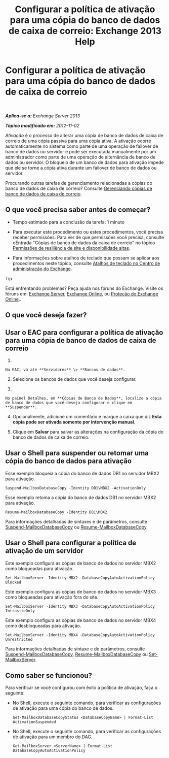 ﻿---
title: 'Configurar a política de ativação para uma cópia do banco de dados de caixa de correio: Exchange 2013 Help'
TOCTitle: Configurar a política de ativação para uma cópia do banco de dados de caixa de correio
ms:assetid: 6b37ed6e-2e36-4688-b485-8fdbb8193ec8
ms:mtpsurl: https://technet.microsoft.com/pt-br/library/Dd298046(v=EXCHG.150)
ms:contentKeyID: 50485885
ms.date: 05/22/2018
mtps_version: v=EXCHG.150
ms.translationtype: MT
---

# Configurar a política de ativação para uma cópia do banco de dados de caixa de correio

 

_**Aplica-se a:** Exchange Server 2013_

_**Tópico modificado em:** 2012-11-02_

*Ativação* é o processo de alterar uma cópia de banco de dados de caixa de correio de uma cópia passiva para uma cópia ativa. A ativação ocorre automaticamente no sistema como parte de uma operação de failover de banco de dados ou servidor e pode ser executada manualmente por um administrador como parte de uma operação de alternância de banco de dados ou servidor. O bloqueio de um banco de dados para ativação impede que ele se torne a cópia ativa durante um failover de banco de dados ou servidor.

Procurando outras tarefas de gerenciamento relacionadas a cópias do banco de dados de caixa de correio? Consulte [Gerenciando cópias de banco de dados de caixa de correio](managing-mailbox-database-copies-exchange-2013-help.md).

## O que você precisa saber antes de começar?

  - Tempo estimado para a conclusão da tarefa: 1 minuto

  - Para executar este procedimento ou estes procedimentos, você precisa receber permissões. Para ver de que permissões você precisa, consulte oEntrada "Cópias de banco de dados da caixa de correio" no tópico [Permissões de resiliência de site e disponibilidade altas](high-availability-and-site-resilience-permissions-exchange-2013-help.md).

  - Para informações sobre atalhos de teclado que possam se aplicar aos procedimentos neste tópico, consulte [Atalhos de teclado no Centro de administração do Exchange](keyboard-shortcuts-in-the-exchange-admin-center-exchange-online-protection-help.md).


> [!TIP]
> Está enfrentando problemas? Peça ajuda nos fóruns do Exchange. Visite os fóruns em: <A href="https://go.microsoft.com/fwlink/p/?linkid=60612">Exchange Server</A>, <A href="https://go.microsoft.com/fwlink/p/?linkid=267542">Exchange Online</A>, ou <A href="https://go.microsoft.com/fwlink/p/?linkid=285351">Proteção do Exchange Online</A>..



## O que você deseja fazer?

## Usar o EAC para configurar a política de ativação para uma cópia de banco de dados de caixa de correio

1.  
    
    Na EAC, vá até **Servidores** \> **Bancos de dados**.

2.  Selecione os bancos de dados que você deseja configurar.

3.  
    
    No painel Detalhes, em **Cópias de Banco de Dados**, localize a cópia de banco de dados que você deseja configurar e clique em **Suspender**.

4.  Opcionalmente, adicione um comentário e marque a caixa que diz **Esta cópia pode ser ativada somente por intervenção manual**.

5.  Clique em **Salvar** para salvar as alterações na configuração da cópia do banco de dados de caixa de correio.

## Usar o Shell para suspender ou retomar uma cópia do banco de dados para ativação

Esse exemplo bloqueia a cópia do banco de dados DB1 no servidor MBX2 para ativação.

    Suspend-MailboxDatabaseCopy -Identity DB1\MBX2 -ActivationOnly

Esse exemplo retoma a cópia do banco de dados DB1 no servidor MBX2 para ativação.

    Resume-MailboxDatabaseCopy -Identity DB1\MBX2

Para informações detalhadas de sintaxes e de parâmetros, consulte [Suspend-MailboxDatabaseCopy](https://technet.microsoft.com/pt-br/library/dd351074\(v=exchg.150\)) ou [Resume-MailboxDatabaseCopy](https://technet.microsoft.com/pt-br/library/dd335220\(v=exchg.150\)).

## Usar o Shell para configurar a política de ativação de um servidor

Este exemplo configura as cópias de banco de dados no servidor MBX2 como bloqueadas para ativação.

    Set-MailboxServer -Identity MBX2 -DatabaseCopyAutoActivationPolicy Blocked

Este exemplo configura as cópias de banco de dados no servidor MBX3 como bloqueadas para ativação fora do site.

    Set-MailboxServer -Identity MBX3 -DatabaseCopyAutoActivationPolicy IntrasiteOnly

Este exemplo configura as cópias de banco de dados no servidor MBX4 como desbloqueadas para ativação.

    Set-MailboxServer -Identity MBX4 -DatabaseCopyAutoActivationPolicy Unrestricted

Para informações detalhadas de sintaxe e de parâmetros, consulte [Suspend-MailboxDatabaseCopy](https://technet.microsoft.com/pt-br/library/dd351074\(v=exchg.150\)), [Resume-MailboxDatabaseCopy](https://technet.microsoft.com/pt-br/library/dd335220\(v=exchg.150\)) ou [Set-MailboxServer](https://technet.microsoft.com/pt-br/library/aa998651\(v=exchg.150\)).

## Como saber se funcionou?

Para verificar se você configurou com êxito a política de ativação, faça o seguinte:

  - No Shell, execute o seguinte comando, para verificar as configurações de ativação para uma cópia do banco de dados.
    
        Get-MailboxDatabaseCopyStatus <DatabaseCopyName> | Format-List ActivationSuspended

  - No Shell, execute o seguinte comando, para verificar as configurações de ativação para um membro do DAG.
    
        Get-MailboxServer <ServerName> | Format-List DatabaseCopyAutoActivationPolicy

